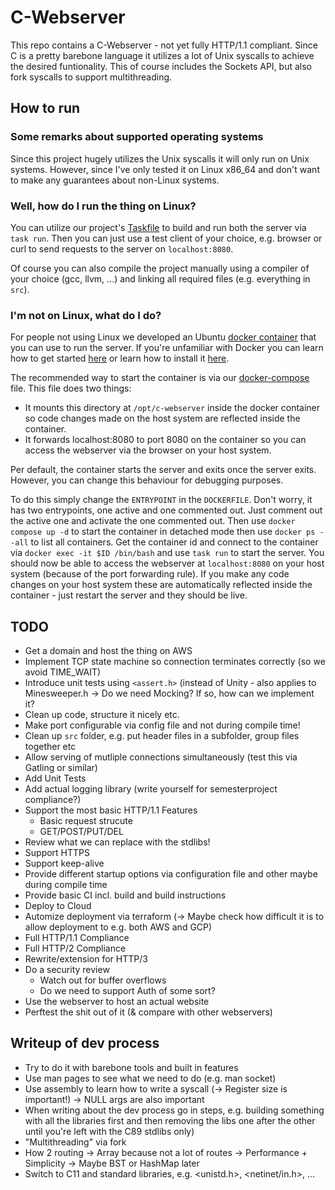 # C-Webserver

This repo contains a C-Webserver - not yet fully HTTP/1.1 compliant.
Since C is a pretty barebone language it utilizes a lot of Unix syscalls to achieve
the desired funtionality. This of course includes the Sockets API, but also
fork syscalls to support multithreading.

## How to run

### Some remarks about supported operating systems

Since this project hugely utilizes the Unix syscalls it will only run on Unix systems.
However, since I've only tested it on Linux x86_64 and don't want to make any guarantees about non-Linux systems.

### Well, how do I run the thing on Linux?

You can utilize our project's [Taskfile](https://taskfile.dev/) to build and run both the server via `task run`.
Then you can just use a test client of your choice, e.g. browser or curl to send requests to the server on `localhost:8080`.

Of course you can also compile the project manually using a compiler of your choice
(gcc, llvm, ...) and linking all required files (e.g. everything in `src`).

### I'm not on Linux, what do I do?

For people not using Linux we developed an Ubuntu [docker container](https://www.docker.com/resources/what-container/) that you
can use to run the server. If you're unfamiliar with Docker you can learn how to get started [here](https://docs.docker.com/get-started/) or learn
how to install it [here](https://docs.docker.com/engine/install/).

The recommended way to start the container is via our [docker-compose](https://docs.docker.com/compose/) file.
This file does two things:

- It mounts this directory at `/opt/c-webserver` inside the docker container so code changes made on the host system are reflected inside the container.
- It forwards localhost:8080 to port 8080 on the container so you can access the webserver via the browser on your host system.

Per default, the container starts the server and exits once the server exits.
However, you can change this behaviour for debugging purposes.

To do this simply change the `ENTRYPOINT` in the `DOCKERFILE`. Don't worry, it has two entrypoints,
one active and one commented out. Just comment out the active one and activate the one commented out.
Then use `docker compose up -d` to start the container in detached mode then use `docker ps --all` to list all containers.
Get the container id and connect to the container via `docker exec -it $ID /bin/bash` and use `task run` to start the server.
You should now be able to access the webserver at `localhost:8080` on your host system (because of the port forwarding rule).
If you make any code changes on your host system these are automatically reflected inside the container - just restart the server and they should be live.

## TODO

- Get a domain and host the thing on AWS
- Implement TCP state machine so connection terminates correctly (so we avoid TIME_WAIT)
- Introduce unit tests using `<assert.h>` (instead of Unity - also applies to Minesweeper.h -> Do we need Mocking? If so, how can we implement it?
- Clean up code, structure it nicely etc.
- Make port configurable via config file and not during compile time!
- Clean up `src` folder, e.g. put header files in a subfolder, group files together etc
- Allow serving of mutliple connections simultaneously (test this via Gatling or similar)
- Add Unit Tests
- Add actual logging library (write yourself for semesterproject compliance?)
- Support the most basic HTTP/1.1 Features
    - Basic request strucute
    - GET/POST/PUT/DEL
- Review what we can replace with the stdlibs!
- Support HTTPS
- Support keep-alive
- Provide different startup options via configuration file and other maybe during compile time
- Provide basic CI incl. build and build instructions
- Deploy to Cloud
- Automize deployment via terraform (-> Maybe check how difficult it is to allow deployment to e.g. both AWS and GCP)
- Full HTTP/1.1 Compliance
- Full HTTP/2 Compliance
- Rewrite/extension for HTTP/3
- Do a security review
    - Watch out for buffer overflows
    - Do we need to support Auth of some sort?
- Use the webserver to host an actual website
- Perftest the shit out of it (& compare with other webservers)

## Writeup of dev process

- Try to do it with barebone tools and built in features
- Use man pages to see what we need to do (e.g. man socket)
- Use assembly to learn how to write a syscall (-> Register size is important!) -> NULL args are also important
- When writing about the dev process go in steps, e.g. building something with all the libraries first and
then removing the libs one after the other until you're left with the C89 stdlibs only)
- "Multithreading" via fork
- How 2 routing -> Array because not a lot of routes -> Performance + Simplicity -> Maybe BST or HashMap later
- Switch to C11 and standard libraries, e.g. <unistd.h>, <netinet/in.h>, ...
